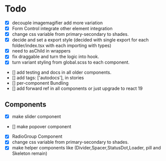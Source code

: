 # Todo

-  [x] decouple imagemagifier add more variation
-  [x] Form Control integrate other element integration
-  [x] change css variable from primary-secondary to shades.
-  [x] decide and set a export style (decided with single export for each folder/index.tsx with each importing with types)
-  [x] need to asChild in wrappers
-  [x] fix draggable and turn the logic into hook.
-  [x] turn variant styling from global.scss to each component.
-  [] add testing and docs in all older components.
-  [] add tags: ['autodocs'], in stories
-  [] per-component Bundling
-  [] add forward ref in all components or just upgrade to react 19

## Components

-  [x] make slider component
-  [] make popover component
-  [x] RadioGroup Component
-  [x] change css variable from primary-secondary to shades.
-  [x] make helper components like (Divider,Spacer,StatusDot,Loader, pill and Skeleton remain)
